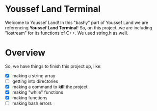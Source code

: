 # Youssef Land Terminal

Welcome to Youssef Land! In this "bashy" part of Youssef Land we are referencing __Youssef Land Terminal__! So, on this project, we are including "iostream" for its functions of C++. We used string.h as well.

# Overview

So, we have things to finish this project up, like:

- [x] making a string array
- [ ] getting into directories
- [x] making a command to __kill__ the project
- [x] making "while" functions
- [x] making functions 
- [ ] making bash errors
